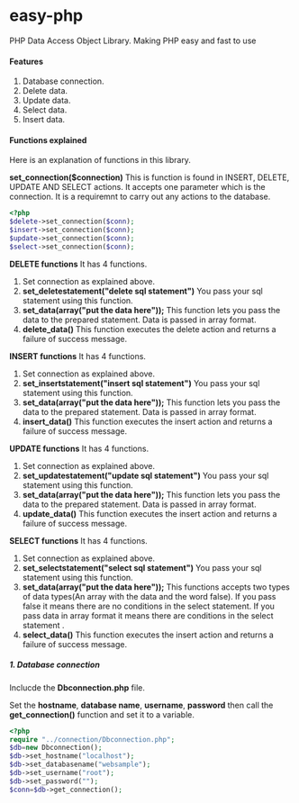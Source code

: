 # easy-php
PHP Data Access Object Library. Making PHP easy and fast to use

#### Features
1. Database connection.
2. Delete data.
3. Update data.
4. Select data.
5. Insert data.

#### Functions explained
Here is an explanation of functions in this library.

**set_connection($connection)** This is function is found in INSERT, DELETE, UPDATE AND SELECT actions. It accepts one parameter which is the connection. It is a requiremnt to carry out any actions to the database. 

```php
<?php
$delete->set_connection($conn);
$insert->set_connection($conn);
$update->set_connection($conn);
$select->set_connection($conn);
```
**DELETE functions**
It has 4 functions. 
1. Set connection as explained above.
2. **set_deletestatement("delete sql statement")** You pass your sql statement using this function. 
3. **set_data(array("put the data here"));** This function lets you pass the data to the prepared statement. Data is passed in array format. 
4. **delete_data()** This function executes the delete action and returns a failure of success message.

**INSERT functions**
It has 4 functions. 
1. Set connection as explained above.
2. **set_insertstatement("insert sql statement")** You pass your sql statement using this function. 
3. **set_data(array("put the data here"));** This function lets you pass the data to the prepared statement. Data is passed in array format. 
4. **insert_data()** This function executes the insert action and returns a failure of success message.

**UPDATE functions**
It has 4 functions. 
1. Set connection as explained above.
2. **set_updatestatement("update sql statement")** You pass your sql statement using this function. 
3. **set_data(array("put the data here"));** This function lets you pass the data to the prepared statement. Data is passed in array format. 
4. **update_data()** This function executes the insert action and returns a failure of success message.

**SELECT functions**
It has 4 functions. 
1. Set connection as explained above.
2. **set_selectstatement("select sql statement")** You pass your sql statement using this function. 
3. **set_data(array("put the data here"));** This functions accepts two types of data types(An array with the data and the word false). If you pass false it means there are no conditions in the select statement. If you pass data in array format it means there are conditions in the select statement . 
4. **select_data()** This function executes the insert action and returns a failure of success message.




##### 1. Database connection
Inclucde the **Dbconnection.php** file.

Set the **hostname**, **database name**, **username**, **password** then call the **get_connection()** function and set it to a variable. 

```php
<?php 
require "../connection/Dbconnection.php";
$db=new Dbconnection();
$db->set_hostname("localhost");
$db->set_databasename("websample");
$db->set_username("root");
$db->set_password("");
$conn=$db->get_connection();
